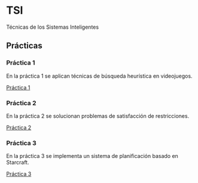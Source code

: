 # TSI
Técnicas de los Sistemas Inteligentes

## Prácticas

### Práctica 1

En la práctica 1 se aplican técnicas de búsqueda heurística en videojuegos.

[Práctica 1](https://github.com/Alexmnzlms/TSI/tree/master/Practica/Practica1_BusquedaHeuristica_Videojuegos)

### Práctica 2

En la práctica 2 se solucionan problemas de satisfacción de restricciones.

[Práctica 2](https://github.com/Alexmnzlms/TSI/tree/master/Practica/Practica2_Problema_Satisfaccion_Restricciones)

### Práctica 3
En la práctica 3 se implementa un sistema de planificación basado en Starcraft.

[Práctica 3](https://github.com/Alexmnzlms/TSI/tree/master/Practica/Practica3_Planificacion)

